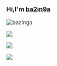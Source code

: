 ### Hi,I'm [ba2in9a](https://ba2in9a.top)

![bazinga](https://cdn.jsdelivr.net/gh/ba2in9a/PicGo/img/202201291545963.gif)

![](https://github-readme-stats.vercel.app/api?username=ba2in9a&show_icons=true&theme=vue)

![](http://github-readme-streak-stats.herokuapp.com?user=ba2in9a&theme=vue)

[![](https://github-readme-stats.vercel.app/api/top-langs/?username=anuraghazra&layout=compact&theme=vue)](https://github.com/anuraghazra/github-readme-stats)
<!--
**ba2in9a/ba2in9a** is a ✨ _special_ ✨ repository because its `README.md` (this file) appears on your GitHub profile.

Here are some ideas to get you started:

- 🔭 I’m currently working on ...
- 🌱 I’m currently learning ...
- 👯 I’m looking to collaborate on ...
- 🤔 I’m looking for help with ...
- 💬 Ask me about ...
- 📫 How to reach me: ...
- 😄 Pronouns: ...
- ⚡ Fun fact: ...
-->
